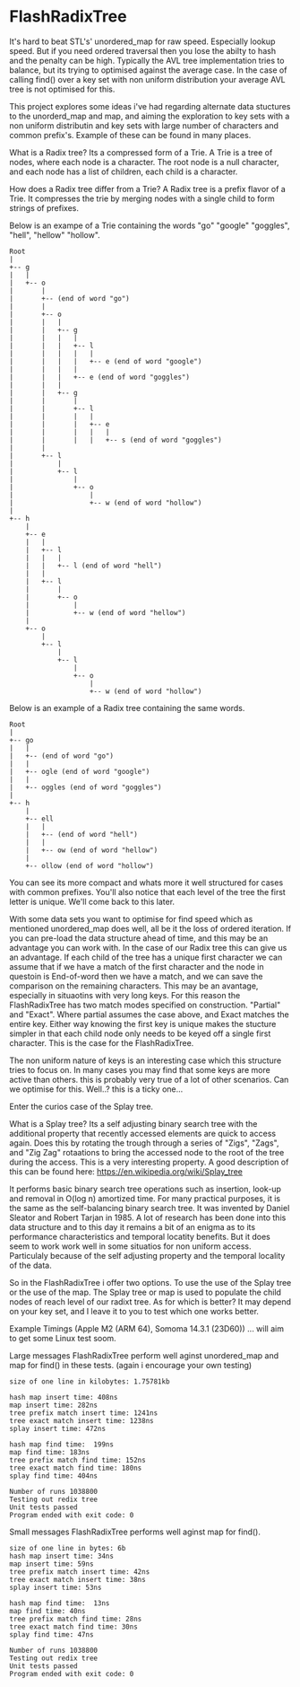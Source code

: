 # FlashRadixTree
It's hard to beat STL's' unordered_map for raw speed. Especially lookup speed.
But if you need ordered traversal then you lose the abilty to hash and the penalty can be high. Typically the AVL tree implementation tries to balance, but its trying to optimised against the average case. In the case of calling find() over a key set with non uniform distribution your average AVL tree is not optimised for this. 

This project explores some ideas i've had regarding alternate data stuctures to the unorderd_map and map, and aiming the exploration to key sets with a non uniform distributin and key sets with large number of characters and common prefix's. Example of these can be found in many places. 

What is a Radix tree? Its a compressed form of a Trie. A Trie is a tree of nodes, where each node is a character. The root node is a null character, and each node has a list of children, each child is a character. 

How does a Radix tree differ from a Trie? A Radix tree is a prefix flavor of a Trie. It compresses the trie by merging nodes with a single child to form strings of prefixes.

Below is an exampe of a Trie containing the words "go" "google" "goggles", "hell", "hellow" "hollow".

```
Root
|
+-- g
|   |
|   +-- o
|       |
|       +-- (end of word "go")
|       |
|       +-- o
|       |   |
|       |   +-- g
|       |   |   |
|       |   |   +-- l
|       |   |   |   |
|       |   |   |   +-- e (end of word "google")
|       |   |   |
|       |   |   +-- e (end of word "goggles")
|       |   |
|       |   +-- g
|       |       |
|       |       +-- l
|       |       |   |
|       |       |   +-- e
|       |       |   |   |
|       |       |   |   +-- s (end of word "goggles")
|       |
|       +-- l
|           |
|           +-- l
|               |
|               +-- o
|                   |
|                   +-- w (end of word "hollow")
|
+-- h
    |
    +-- e
    |   |
    |   +-- l
    |   |   |
    |   |   +-- l (end of word "hell")
    |   |
    |   +-- l
    |       |
    |       +-- o
    |           |
    |           +-- w (end of word "hellow")
    |
    +-- o
        |
        +-- l
            |
            +-- l
                |
                +-- o
                    |
                    +-- w (end of word "hollow")
```
                    
Below is an example of a Radix tree containing the same words.
```
Root
|
+-- go
|   |
|   +-- (end of word "go")
|   |
|   +-- ogle (end of word "google")
|   |
|   +-- oggles (end of word "goggles")
|
+-- h
    |
    +-- ell
    |   |
    |   +-- (end of word "hell")
    |   |
    |   +-- ow (end of word "hellow")
    |
    +-- ollow (end of word "hollow")
```
    
You can see its more compact and whats more it well structured for cases with common prefixes.
You'll also notice that each level of the tree the first letter is unique. We'll come back to this later.


With some data sets you want to optimise for find speed which as mentioned unordered_map does well, all be it the loss of ordered iteration. 
If you can pre-load the data structure ahead of time, and this may be an advantage you can work with. 
In the case of our Radix tree this can give us an advantage. 
If each child of the tree has a unique first character we can assume that if we have a match of the first character and the node in questoin is End-of-word then we have a match, and we can save the comparison on the remaining characters. This may be an avantage, especially in situaotins with very long keys.
For this reason the FlashRadixTree has two match modes specified on construction. "Partial" and "Exact". Where partial assumes the case above, and Exact matches the entire key.
Either way knowing the first key is unique makes the stucture simpler in that each child node only needs to be keyed off a single first character. This is the case for the FlashRadixTree.

The non uniform nature of keys is an interesting case which this structure tries to focus on. In many cases you may find that some keys are more active than others. this is probably very true of a lot of other scenarios. Can we optimise for this. Well..? this is a ticky one...

Enter the curios case of the Splay tree. 

What is a Splay tree? Its a self adjusting binary search tree with the additional property that recently accessed elements are quick to access again. Does this by rotating the trough through a series of "Zigs", "Zags", and "Zig Zag" rotaations to bring the accessed node to the root of the tree during the access. This is a very interesting property. A good description of this can be found here: https://en.wikipedia.org/wiki/Splay_tree

It performs basic binary search tree operations such as insertion, look-up and removal in O(log n) amortized time. For many practical purposes, it is the same as the self-balancing binary search tree. It was invented by Daniel Sleator and Robert Tarjan in 1985.
A lot of research has been done into this data structure and to this day it remains a bit of an enigma as to its performance characteristics and temporal locatity benefits. But it does seem to work work well in some situatios for non uniform access. Particulaly because of the self adjusting property and the temporal locality of the data.

So in the FlashRadixTree i offer two options. To use the use of the Splay tree or the use of the map. The Splay tree or map is used to populate the child nodes of reach level of our radixt tree. As for which is better? It may depend on your key set, and I leave it to you to test which one works better. 

Example Timings (Apple M2 (ARM 64), Somoma 14.3.1 (23D60)) ... will aim to get some Linux test soom.

Large messages FlashRadixTree perform well aginst unordered_map and map for find() in these tests. (again i encourage your own testing)
```
size of one line in kilobytes: 1.75781kb

hash map insert time: 408ns
map insert time: 282ns
tree prefix match insert time: 1241ns
tree exact match insert time: 1238ns
splay insert time: 472ns

hash map find time:  199ns
map find time: 183ns
tree prefix match find time: 152ns
tree exact match find time: 180ns
splay find time: 404ns

Number of runs 1038800
Testing out redix tree 
Unit tests passed
Program ended with exit code: 0
```
Small messages FlashRadixTree performs well aginst map for find().
```
size of one line in bytes: 6b
hash map insert time: 34ns
map insert time: 59ns
tree prefix match insert time: 42ns
tree exact match insert time: 38ns
splay insert time: 53ns

hash map find time:  13ns
map find time: 40ns
tree prefix match find time: 28ns
tree exact match find time: 30ns
splay find time: 47ns

Number of runs 1038800
Testing out redix tree 
Unit tests passed
Program ended with exit code: 0
```
